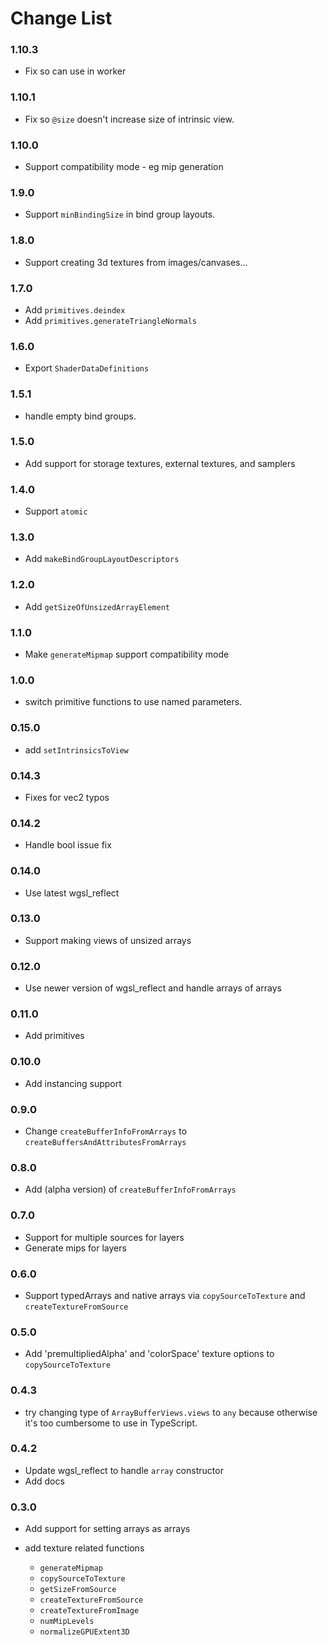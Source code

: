 # Change List

### 1.10.3

* Fix so can use in worker

### 1.10.1

* Fix so `@size` doesn't increase size of intrinsic view.

### 1.10.0

* Support compatibility mode - eg mip generation

### 1.9.0

* Support `minBindingSize` in bind group layouts.

### 1.8.0

* Support creating 3d textures from images/canvases...

### 1.7.0

* Add `primitives.deindex`
* Add `primitives.generateTriangleNormals`

### 1.6.0

* Export `ShaderDataDefinitions`

### 1.5.1

* handle empty bind groups.

### 1.5.0

* Add support for storage textures, external textures, and samplers

### 1.4.0

* Support `atomic`

### 1.3.0

* Add `makeBindGroupLayoutDescriptors`

### 1.2.0

* Add `getSizeOfUnsizedArrayElement`

### 1.1.0

* Make `generateMipmap` support compatibility mode

### 1.0.0

* switch primitive functions to use named parameters.

### 0.15.0

* add `setIntrinsicsToView`

### 0.14.3

* Fixes for vec2 typos

### 0.14.2

* Handle bool issue fix

### 0.14.0

* Use latest wgsl_reflect

### 0.13.0

* Support making views of unsized arrays

### 0.12.0

* Use newer version of wgsl_reflect and handle arrays of arrays

### 0.11.0

* Add primitives

### 0.10.0

* Add instancing support

### 0.9.0

* Change `createBufferInfoFromArrays` to `createBuffersAndAttributesFromArrays`

### 0.8.0

* Add (alpha version) of `createBufferInfoFromArrays`

### 0.7.0

* Support for multiple sources for layers
* Generate mips for layers

### 0.6.0

* Support typedArrays and native arrays via `copySourceToTexture`
  and `createTextureFromSource`

### 0.5.0

* Add 'premultipliedAlpha' and 'colorSpace' texture options
  to `copySourceToTexture`

### 0.4.3

* try changing type of `ArrayBufferViews.views` to `any` because
  otherwise it's too cumbersome to use in TypeScript.

### 0.4.2

* Update wgsl_reflect to handle `array` constructor
* Add docs

### 0.3.0

* Add support for setting arrays as arrays
* add texture related functions

  * `generateMipmap`
  * `copySourceToTexture`
  * `getSizeFromSource`
  * `createTextureFromSource`
  * `createTextureFromImage`
  * `numMipLevels`
  * `normalizeGPUExtent3D`




